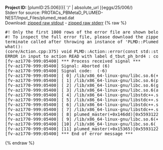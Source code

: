 **Project ID:** [plumID:25.006]({{ '/' | absolute_url }}eggs/25/006/)  
Stderr for source:  PROTACs_PBMetaD_PLUMED-NEST/Input_Files/plumed_read.dat   
Download: [zipped raw stdout](plumed_read.dat.plumed_master.stdout.txt.zip) - [zipped raw stderr](plumed_read.dat.plumed_master.stderr.txt.zip) 
{% raw %}
<pre>
#! Only the first 1000 rows of the error file are shown below
#! To inspect the full error file, please download the zipped raw stderr file above
terminate called after throwing an instance of 'PLMD::Plumed::ExceptionError'
what():
(core/Action.cpp:375) void PLMD::Action::error(const std::string&) const
ERROR in input to action READ with label d_tbut_ph_brd4 : could not find file named ../colvar_distances.data
[fv-az1770-999:05400] *** Process received signal ***
[fv-az1770-999:05400] Signal: Aborted (6)
[fv-az1770-999:05400] Signal code:  (-6)
[fv-az1770-999:05400] [ 0] /lib/x86_64-linux-gnu/libc.so.6(+0x45330)[0x7fb267a45330]
[fv-az1770-999:05400] [ 1] /lib/x86_64-linux-gnu/libc.so.6(pthread_kill+0x11c)[0x7fb267a9eb2c]
[fv-az1770-999:05400] [ 2] /lib/x86_64-linux-gnu/libc.so.6(gsignal+0x1e)[0x7fb267a4527e]
[fv-az1770-999:05400] [ 3] /lib/x86_64-linux-gnu/libc.so.6(abort+0xdf)[0x7fb267a288ff]
[fv-az1770-999:05400] [ 4] /lib/x86_64-linux-gnu/libstdc++.so.6(+0xa5ff5)[0x7fb267ea5ff5]
[fv-az1770-999:05400] [ 5] /lib/x86_64-linux-gnu/libstdc++.so.6(+0xbb0da)[0x7fb267ebb0da]
[fv-az1770-999:05400] [ 6] /lib/x86_64-linux-gnu/libstdc++.so.6(_ZSt10unexpectedv+0x0)[0x7fb267ea5a55]
[fv-az1770-999:05400] [ 7] /lib/x86_64-linux-gnu/libstdc++.so.6(+0xa5a6f)[0x7fb267ea5a6f]
[fv-az1770-999:05400] [ 8] plumed_master(+0x146dd)[0x55931224e6dd]
[fv-az1770-999:05400] [ 9] /lib/x86_64-linux-gnu/libc.so.6(+0x2a1ca)[0x7fb267a2a1ca]
[fv-az1770-999:05400] [10] /lib/x86_64-linux-gnu/libc.so.6(__libc_start_main+0x8b)[0x7fb267a2a28b]
[fv-az1770-999:05400] [11] plumed_master(+0x15365)[0x55931224f365]
[fv-az1770-999:05400] *** End of error message ***
</pre>
{% endraw %}
